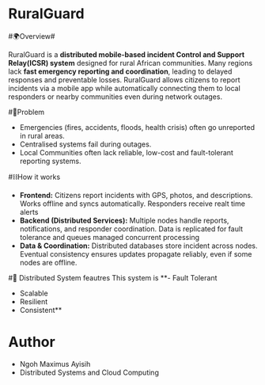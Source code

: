# RuralGuard
#🌍Overview#

RuralGuard is a **distributed mobile-based incident Control and Support Relay(ICSR) system** designed for rural African communities. Many regions lack **fast emergency reporting and coordination**, leading to delayed responses and preventable losses. RuralGuard allows citizens to report incidents via a mobile app while automatically connecting them to local responders or nearby communities even during network outages.

#🚨Problem
- Emergencies (fires, accidents, floods, health crisis) often go unreported in rural areas.
- Centralised systems fail during outages.
- Local Communities often lack reliable, low-cost and fault-tolerant reporting systems.

#⛓️How it works
- **Frontend:** Citizens report incidents with GPS, photos, and descriptions. Works offline and syncs automatically. Responders receive realt time alerts
- **Backend (Distributed Services):** Multiple nodes handle reports, notifications, and responder coordination. Data is replicated for fault tolerance and queues managed concurrent processing
- **Data & Coordination:** Distributed databases store incident across nodes. Eventual consistency ensures updates propagate reliably, even if some nodes are offline.

#🧠 Distributed System feautres
This system is
**- Fault Tolerant
- Scalable
- Resilient
- Consistent**

# Author
- Ngoh Maximus Ayisih
- Distributed Systems and Cloud Computing
